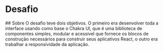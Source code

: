 # Desafio
<vide src=''/>
## Sobre
O desafio teve dois objetivos. O primeiro era desenvolver toda a interface usando como base o Chakra UI, que é uma biblioteca de componentes simples, modular e acessível que fornece os blocos de construção necessários para construir seus aplicativos React, o outro era trabalhar a responsividade da aplicação.
